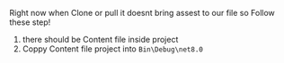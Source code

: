 Right now when Clone or pull it doesnt bring assest to our file so
Follow these step!

1. there should be Content file inside project
1. Coppy Content file project into `Bin\Debug\net8.0`
